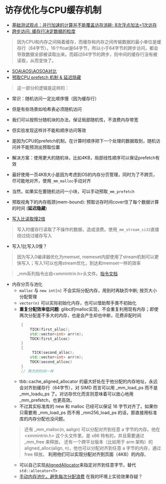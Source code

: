 # 访存优化与CPU缓存机制

- [基础测试观点：并行加速的计算并不能覆盖访存消耗; 8次浮点加法=1次访存](main.cpp)
- [跨步访问: 缓存行决定数据的粒度](cache.cpp)
> 因为CPU和内存之间隔着缓存，而缓存和内存之间传输数据的最小单位是缓存行（64字节）。16个float是64字节，所以小于64字节的跨步访问，都会导致数据全部被读取出来。而超过64字节的跨步，则中间的缓存行没有被读取，从而变快了。
- [SOA\AOS\AOSOA对比](aos_soa.cpp)
- [预取CPU prefetch 机制 & 延迟隐藏](prefetch.cpp)
> 这一部分的逻辑是这样的：
- 常识：随机访问一定比顺序慢（因为缓存行）
- 但是有些场景如哈希表必须随机访问
- 我们可以按照分随机块的办法，保证局部随机性，不浪费内存带宽
- 但实验发现这样并不能和顺序访问等效
- 是因为CPU的prefetch机制，在计算时顺序把下一个处理的数据取到，随机访问并不能预测出预取位置
- 解决方案：使用更大的随机块，比如4KB，局部线性顺序可以保证prefetch有效
- 最好使用一页4KB大小是因为考虑到OS的内存分页管理，同时为了不跨页，尽可能地对齐，使用`_mm_malloc`手动对齐
- 当然，如果实在要随机访问一小块，可以手动预取`_mm_prefetch`
- 预取视角下的内存瓶颈(mem-bound): 预取访存时间cover住了每个数据计算的时间 (**延迟隐藏**)

- [写入比读取慢2倍](read_write.cpp)
> 写入时缓存行读取了不操作的数据，造成浪费。使用`_mm_stream_si32`直接绕过绕过缓存写入

- 写入1比写入0慢？
> 因为写入0编译器优化为memset, memeset内部使用了stream机制可以更快写入；写入1可以也用stream优化，到达和memset一样的效率

> _mm系列指令出自<xmmintrin.h>头文件。[指令文档](https://www.intel.com/content/www/us/en/docs/intrinsics-guide/index.html)


- 内存分页与池化
    - `malloc` 与 `new int[n]` 不会实际分配内存，用到时再缺页中断; 按页大小分配管理
    - `vector(n)` 可以实际初始化内存，也可以借助帮手类不初始化
    - **重复分配效率低问题**: glibc的malloc实现，不会重复利用现有内存；即使两次分配差不多大的内存，也是会产生却也中断，花费非配时间
    ```cpp
        {
            TICK(first_alloc);
            std::vector<int> arr(n);
            TOCK(first_allcoc)
        }
        {
             TICK(second_alloc);
            std::vector<int> arr(n);
            TOCK(second_allcoc)
        }
        // 两次的时间一样
    ```
    - tbb::cache_aligned_allocator 的最大好处在于他分配的内存地址，永远会对齐到缓存行（64字节），对 SIMD 而言可以用 _mm_load_ps 而不是 _mm_loadu_ps 了。对访存优化而言则意味着可以放心地用 _mm_prefetch，也更高效。
    - 不过其实标准库的 new 和 malloc 已经可以保证 16 字节对齐了。如果你只需要用 _mm_load_ps 而不用 _mm256_load_ps 的话，那直接用标准库的内存分配也没问题。
    > 还有 _mm_malloc(n, aalign) 可以分配对齐到任意 a 字节的内存。他在 <xmmintrin.h> 这个头文件里。是 x86 特有的，并且需要通过 _mm_free 来释放。 还有一个跨平台版本（比如用于 arm 架构）的 aligned_alloc(align, n)，他也可以分配对齐到任意 a 字节的内存，通过 free 释放。 **利用他们可以实现分配对齐到页面（4KB）的内存**。
    - 可以自己实现[AlignedAllocator](alignalloc.h)来指定对齐到任意字节，替代`std::allocator<T>`
    - [手动内存池化，避免每次分配浪费](manual_pool.cpp) 在我的环境上实验效果存疑？


